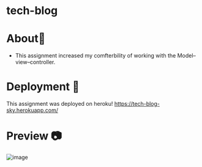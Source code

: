 # tech-blog

# About📃

- This assignment increased my comfterbility of working with the Model–view–controller.


# Deployment 🚀
This assignment was deployed on heroku!
https://tech-blog-sky.herokuapp.com/


# Preview 📷
![image](https://user-images.githubusercontent.com/100745702/186352211-797cad07-61e9-4b00-8780-0d403b0b1e33.png)
